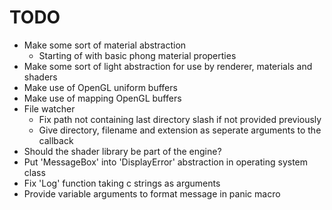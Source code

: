 # TODO

- Make some sort of material abstraction
	- Starting of with basic phong material properties
- Make some sort of light abstraction for use by renderer, materials and shaders
- Make use of OpenGL uniform buffers
- Make use of mapping OpenGL buffers
- File watcher
	- Fix path not containing last directory slash if not provided previously
	- Give directory, filename and extension as seperate arguments to the callback
- Should the shader library be part of the engine?
- Put 'MessageBox' into 'DisplayError' abstraction in operating system class
- Fix 'Log' function taking c strings as arguments
- Provide variable arguments to format message in panic macro